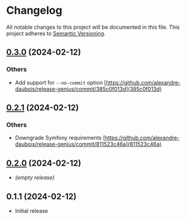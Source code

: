 # Changelog

All notable changes to this project will be documented in this file.
This project adheres to [Semantic Versioning](https://semver.org/spec/v2.0.0.html).

## [0.3.0](https://github.com/alexandre-daubois/release-genius/compare/0.2.1...0.3.0) (2024-02-12)

### Others

 * Add support for `--no-commit` option [https://github.com/alexandre-daubois/release-genius/commit/385c0f013d](385c0f013d)


## [0.2.1](https://github.com/alexandre-daubois/release-genius/compare/0.2.0...0.2.1) (2024-02-12)

### Others

 * Downgrade Symfony requirements [https://github.com/alexandre-daubois/release-genius/commit/811523c46a](811523c46a)


## [0.2.0](https://github.com/alexandre-daubois/release-genius/compare/0.1.1...0.2.0) (2024-02-12)

 * _(empty release)_

## 0.1.1 (2024-02-12)

 * Initial release
